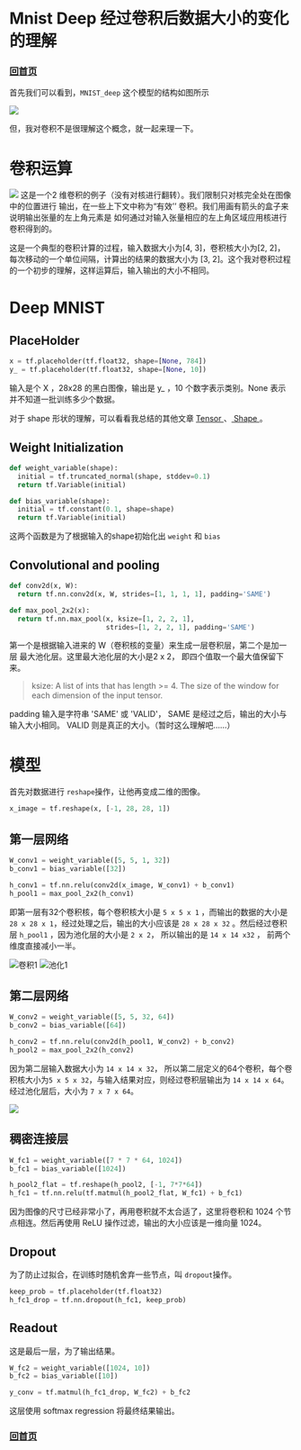 # Mnist Deep 经过卷积后数据大小的变化的理解

### [回首页](../README.md)

首先我们可以看到，`MNIST_deep` 这个模型的结构如图所示

![](../imgs/mnist_deep.png)

但，我对卷积不是很理解这个概念，就一起来理一下。

# 卷积运算
![](../imgs/mnist_deep_cnn.jpg)
这是一个2 维卷积的例子（没有对核进行翻转）。我们限制只对核完全处在图像中的位置进行
输出，在一些上下文中称为“有效’’ 卷积。我们用画有箭头的盒子来说明输出张量的左上角元素是
如何通过对输入张量相应的左上角区域应用核进行卷积得到的。

这是一个典型的卷积计算的过程，输入数据大小为[4, 3]，卷积核大小为[2, 2]，每次移动的一个单位间隔，计算出的结果的数据大小为 [3, 2]。这个我对卷积过程的一个初步的理解，这样运算后，输入输出的大小不相同。

# Deep MNIST

## PlaceHolder
```python
x = tf.placeholder(tf.float32, shape=[None, 784])
y_ = tf.placeholder(tf.float32, shape=[None, 10])
```
输入是个 X ，28x28 的黑白图像，输出是 y_ ，10 个数字表示类别。None 表示并不知道一批训练多少个数据。

对于 shape 形状的理解，可以看看我总结的其他文章 [ Tensor ]( try_to_understand_tensor.md )、[ Shape ]( try_to_understand_shape.md )。

## Weight Initialization

``` python
def weight_variable(shape):
  initial = tf.truncated_normal(shape, stddev=0.1)
  return tf.Variable(initial)

def bias_variable(shape):
  initial = tf.constant(0.1, shape=shape)
  return tf.Variable(initial)
```
这两个函数是为了根据输入的shape初始化出 `weight` 和 `bias`

## Convolutional and pooling

```python
def conv2d(x, W):
  return tf.nn.conv2d(x, W, strides=[1, 1, 1, 1], padding='SAME')

def max_pool_2x2(x):
  return tf.nn.max_pool(x, ksize=[1, 2, 2, 1],
                        strides=[1, 2, 2, 1], padding='SAME')
```
第一个是根据输入进来的 W（卷积核的变量）来生成一层卷积层，第二个是加一层 最大池化层。这里最大池化层的大小是2 x 2， 即四个值取一个最大值保留下来。

>ksize: A list of ints that has length >= 4. The size of the window for each dimension of the input tensor.

padding 输入是字符串 'SAME' 或 'VALID'， SAME 是经过之后，输出的大小与输入大小相同。 VALID 则是真正的大小。（暂时这么理解吧……）

# 模型
首先对数据进行 `reshape`操作，让他再变成二维的图像。
```python
x_image = tf.reshape(x, [-1, 28, 28, 1])
```

## 第一层网络

```python
W_conv1 = weight_variable([5, 5, 1, 32])
b_conv1 = bias_variable([32])

h_conv1 = tf.nn.relu(conv2d(x_image, W_conv1) + b_conv1)
h_pool1 = max_pool_2x2(h_conv1)
```

即第一层有32个卷积核，每个卷积核大小是 `5 x 5 x 1` ，而输出的数据的大小是 `28 x 28 x 1`，经过处理之后，输出的大小应该是 `28 x 28 x 32` 。然后经过卷积层 `h_pool1` ，因为池化层的大小是 `2 x 2`， 所以输出的是 `14 x 14 x32` ， 前两个维度直接减小一半。

![卷积1](../imgs/mnist_deep_卷积1.jpg)
![池化1](../imgs/mnist_deep_池化1.jpg)

## 第二层网络

```python
W_conv2 = weight_variable([5, 5, 32, 64])
b_conv2 = bias_variable([64])

h_conv2 = tf.nn.relu(conv2d(h_pool1, W_conv2) + b_conv2)
h_pool2 = max_pool_2x2(h_conv2)
```

因为第二层输入数据大小为 `14 x 14 x 32`， 所以第二层定义的64个卷积，每个卷积核大小为`5 x 5 x 32`，与输入结果对应，则经过卷积层输出为 `14 x 14 x 64`。经过池化层后，大小为 `7 x 7 x 64`。

![](../imgs/mnist_deep_卷积池化2.jpg)

## 稠密连接层

```python
W_fc1 = weight_variable([7 * 7 * 64, 1024])
b_fc1 = bias_variable([1024])

h_pool2_flat = tf.reshape(h_pool2, [-1, 7*7*64])
h_fc1 = tf.nn.relu(tf.matmul(h_pool2_flat, W_fc1) + b_fc1)
```

因为图像的尺寸已经非常小了，再用卷积就不太合适了，这里将卷积和 1024 个节点相连。然后再使用 ReLU 操作过滤，输出的大小应该是一维向量 1024。

## Dropout
为了防止过拟合，在训练时随机舍弃一些节点，叫 `dropout`操作。
```python
keep_prob = tf.placeholder(tf.float32)
h_fc1_drop = tf.nn.dropout(h_fc1, keep_prob)
```

## Readout

这是最后一层，为了输出结果。
```python
W_fc2 = weight_variable([1024, 10])
b_fc2 = bias_variable([10])

y_conv = tf.matmul(h_fc1_drop, W_fc2) + b_fc2
```
这层使用 softmax regression 将最终结果输出。

### [回首页](../README.md)

